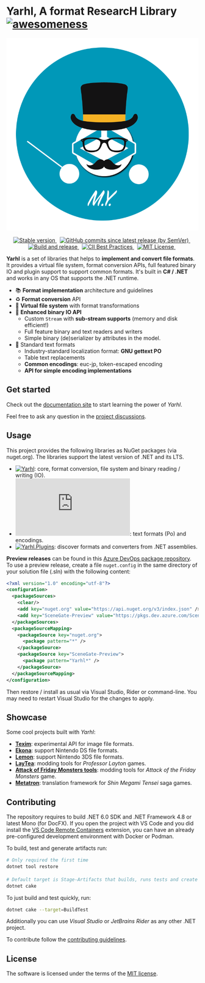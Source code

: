 # Yarhl, A format ResearcH Library [![awesomeness](https://img.shields.io/badge/SceneGate-awesome%20%F0%9F%95%B6-blue?logo=csharp)](https://github.com/SceneGate)

![Yarhl Logo](https://raw.githubusercontent.com/SceneGate/Yarhl/develop/docs/images/logo.png)

<!-- markdownlint-disable MD033 -->
<p align="center">
  <a href="https://www.nuget.org/packages?q=Yarhl">
    <img alt="Stable version" src="https://img.shields.io/nuget/v/Yarhl?label=Stable" />
  </a>
  &nbsp;
  <a href="https://dev.azure.com/SceneGate/SceneGate/_packaging?_a=feed&feed=SceneGate-Preview">
    <img alt="GitHub commits since latest release (by SemVer)" src="https://img.shields.io/github/commits-since/SceneGate/Yarhl/latest?sort=semver" />
  </a>
  &nbsp;
  <a href="https://github.com/SceneGate/Yarhl/workflows/Build%20and%20release">
    <img alt="Build and release" src="https://github.com/SceneGate/Yarhl/workflows/Build%20and%20release/badge.svg?branch=develop" />
  </a>
  &nbsp;
  <a href="https://bestpractices.coreinfrastructure.org/projects/2919">
    <img alt="CII Best Practices" src="https://bestpractices.coreinfrastructure.org/projects/2919/badge" />
  </a>
  &nbsp;
  <a href="https://choosealicense.com/licenses/mit/">
    <img alt="MIT License" src="https://img.shields.io/badge/license-MIT-blue.svg?style=flat" />
  </a>
  &nbsp;
</p>

**Yarhl** is a set of libraries that helps to **implement and convert file
formats**. It provides a virtual file system, format conversion APIs, full
featured binary IO and plugin support to support common formats. It's built in
**C# / .NET** and works in any OS that supports the .NET runtime.

- :books: **Format implementation** architecture and guidelines
- :recycle: **Format conversion** API
- :open_file_folder: **Virtual file system** with format transformations
- :1234: **Enhanced binary IO API**
  - Custom `Stream` with **sub-stream supports** (memory and disk efficient!)
  - Full feature binary and text readers and writers
  - Simple binary (de)serializer by attributes in the model.
- :page_with_curl: Standard text formats
  - Industry-standard localization format: **GNU gettext PO**
  - Table text replacements
  - **Common encodings**: euc-jp, token-escaped encoding
  - **API for simple encoding implementations**

## Get started

Check out the [documentation site](https://scenegate.github.io/Yarhl/index.html)
to start learning the power of _Yarhl_.

Feel free to ask any question in the
[project discussions](https://github.com/SceneGate/Yarhl/discussions).

## Usage

This project provides the following libraries as NuGet packages (via nuget.org).
The libraries support the latest version of .NET and its LTS.

- [![Yarhl](https://img.shields.io/nuget/v/Yarhl?label=Yarhl&logo=nuget)](https://www.nuget.org/packages/Yarhl):
  core, format conversion, file system and binary reading / writing (IO).
- [![Yarhl.Media.Text](https://img.shields.io/nuget/v/Yarhl.Media.Text?label=Yarhl.Media.Text&logo=nuget)](https://www.nuget.org/packages/Yarhl.Media.Text):
  text formats (Po) and encodings.
- [![Yarhl.Plugins](https://img.shields.io/nuget/v/Yarhl.Plugins?label=Yarhl.Plugins&logo=nuget)](https://www.nuget.org/packages/Yarhl.Plugins):
  discover formats and converters from .NET assemblies.

**Preview releases** can be found in this
[Azure DevOps package repository](https://dev.azure.com/SceneGate/SceneGate/_packaging?_a=feed&feed=SceneGate-Preview).
To use a preview release, create a file `nuget.config` in the same directory of
your solution file (.sln) with the following content:

```xml
<?xml version="1.0" encoding="utf-8"?>
<configuration>
  <packageSources>
    <clear/>
    <add key="nuget.org" value="https://api.nuget.org/v3/index.json" />
    <add key="SceneGate-Preview" value="https://pkgs.dev.azure.com/SceneGate/SceneGate/_packaging/SceneGate-Preview/nuget/v3/index.json" />
  </packageSources>
  <packageSourceMapping>
    <packageSource key="nuget.org">
      <package pattern="*" />
    </packageSource>
    <packageSource key="SceneGate-Preview">
      <package pattern="Yarhl*" />
    </packageSource>
  </packageSourceMapping>
</configuration>
```

Then restore / install as usual via Visual Studio, Rider or command-line. You
may need to restart Visual Studio for the changes to apply.

## Showcase

Some cool projects built with _Yarhl_:

- [**Texim**](https://github.com/SceneGate/Texim): experimental API for image
  file formats.
- [**Ekona**](https://scenegate.github.io/Ekona/): support Nintendo DS file
  formats.
- [**Lemon**](https://scenegate.github.io/Lemon/): support Nintendo 3DS file
  formats.
- [**LayTea**](https://www.pleonex.dev/LayTea/): modding tools for _Professor
  Layton_ games.
- [**Attack of Friday Monsters tools**](https://github.com/pleonex/AttackFridayMonsters):
  modding tools for _Attack of the Friday Monsters_ game.
- [**Metatron**](https://github.com/TraduSquare/Metatron): translation framework
  for _Shin Megami Tensei_ saga games.

## Contributing

The repository requires to build .NET 6.0 SDK and .NET Framework 4.8 or latest
Mono (for DocFX). If you open the project with VS Code and you did install the
[VS Code Remote Containers](https://code.visualstudio.com/docs/remote/containers)
extension, you can have an already pre-configured development environment with
Docker or Podman.

To build, test and generate artifacts run:

```sh
# Only required the first time
dotnet tool restore

# Default target is Stage-Artifacts that builds, runs tests and create the NuGets
dotnet cake
```

To just build and test quickly, run:

```sh
dotnet cake --target=BuildTest
```

Additionally you can use _Visual Studio_ or _JetBrains Rider_ as any other .NET
project.

To contribute follow the [contributing guidelines](CONTRIBUTING.md).

## License

The software is licensed under the terms of the
[MIT license](https://choosealicense.com/licenses/mit/).
